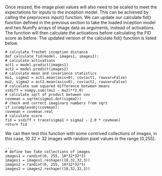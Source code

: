 
Once resized, the image pixel values will also need to be scaled to meet the expectations
for inputs to the inception model. This can be achieved by calling the preprocess input()
function. We can update our calculate fid() function defined in the previous section to take
the loaded inception model and two NumPy arrays of image data as arguments, instead of
activations. The function will then calculate the activations before calculating the FID score as
before. The updated version of the calculate fid() function is listed below.

```
# calculate frechet inception distance
def calculate_fid(model, images1, images2):
# calculate activations
act1 = model.predict(images1)
act2 = model.predict(images2)
# calculate mean and covariance statistics
mu1, sigma1 = act1.mean(axis=0), cov(act1, rowvar=False)
mu2, sigma2 = act2.mean(axis=0), cov(act2, rowvar=False)
# calculate sum squared difference between means
ssdiff = numpy.sum((mu1 - mu2)**2.0)
# calculate sqrt of product between cov
covmean = sqrtm(sigma1.dot(sigma2))
# check and correct imaginary numbers from sqrt
if iscomplexobj(covmean):
covmean = covmean.real
# calculate score
fid = ssdiff + trace(sigma1 + sigma2 - 2.0 * covmean)
return fid
```

We can then test this function with some contrived collections of images, in this case, 10
32 × 32 images with random pixel values in the range [0,255].

```
...
# define two fake collections of images
images1 = randint(0, 255, 10*32*32*3)
images1 = images1.reshape((10,32,32,3))
images2 = randint(0, 255, 10*32*32*3)
images2 = images2.reshape((10,32,32,3))
```

